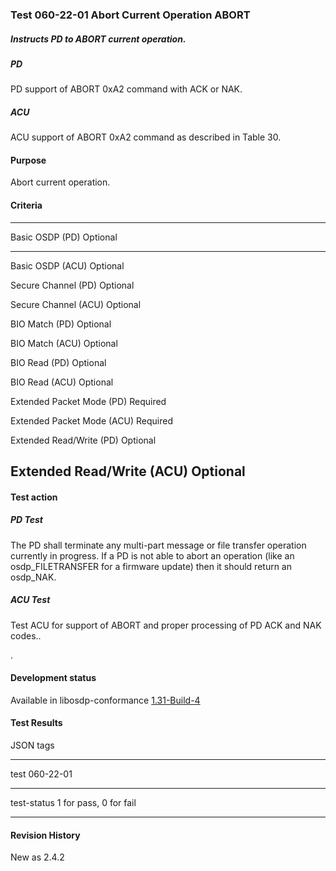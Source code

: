 ### Test 060-22-01 Abort Current Operation ABORT

##### Instructs PD to ABORT current operation.

##### PD

PD support of ABORT 0xA2 command with ACK or NAK.

##### ACU

ACU support of ABORT 0xA2 command as described in Table 30.

#### Purpose

Abort current operation.

#### Criteria

  -----------------------------------------------------------------------
  Basic OSDP (PD)                     Optional
  ----------------------------------- -----------------------------------
  Basic OSDP (ACU)                    Optional

  Secure Channel (PD)                 Optional

  Secure Channel (ACU)                Optional

  BIO Match (PD)                      Optional

  BIO Match (ACU)                     Optional

  BIO Read (PD)                       Optional

  BIO Read (ACU)                      Optional

  Extended Packet Mode (PD)           Required

  Extended Packet Mode (ACU)          Required

  Extended Read/Write (PD)            Optional

  Extended Read/Write (ACU)           Optional
  -----------------------------------------------------------------------

#### 

#### Test action

##### PD Test

The PD shall terminate any multi-part message or file transfer operation
currently in progress. If a PD is not able to abort an operation (like
an osdp_FILETRANSFER for a firmware update) then it should return an
osdp_NAK.

##### ACU Test

Test ACU for support of ABORT and proper processing of PD ACK and NAK
codes..

.

#### 

#### Development status

Available in libosdp-conformance
[1.31-Build-4](https://github.com/Security-Industry-Association/libosdp-conformance/releases/tag/1.31-4)

#### 

#### Test Results

JSON tags

  -----------------------------------------------------------------------
  test                                060-22-01
  ----------------------------------- -----------------------------------
  test-status                         1 for pass, 0 for fail

  -----------------------------------------------------------------------

#### Revision History

New as 2.4.2
